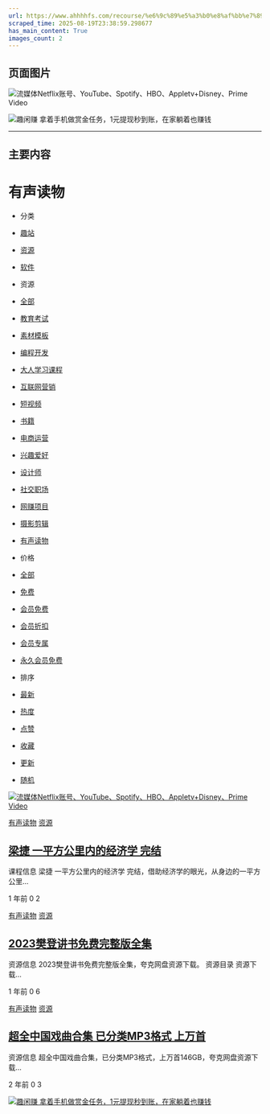 ```yaml
---
url: https://www.ahhhhfs.com/recourse/%e6%9c%89%e5%a3%b0%e8%af%bb%e7%89%a9/
scraped_time: 2025-08-19T23:38:59.298677
has_main_content: True
images_count: 2
---
```


## 页面图片

![流媒体Netflix账号、YouTube、Spotify、HBO、Appletv+Disney、Prime Video](https://www.ahhhhfs.com/wp-content/uploads/2023/07/ihezu-banner-1.webp)

![趣闲赚 拿着手机做赏金任务，1元提现秒到账，在家躺着也赚钱](https://www.ahhhhfs.com/wp-content/uploads/2023/01/1673195445-8474e77bd7514f4.webp)

---

## 主要内容

# 有声读物

* 分类
* [趣站](https://www.ahhhhfs.com/funny_site/)
* [资源](https://www.ahhhhfs.com/recourse/)
* [软件](https://www.ahhhhfs.com/software/)

* 资源
* [全部](https://www.ahhhhfs.com/recourse/)
* [教育考试](https://www.ahhhhfs.com/recourse/%e6%95%99%e8%82%b2%e8%80%83%e8%af%95/)
* [素材模板](https://www.ahhhhfs.com/recourse/material-template/)
* [编程开发](https://www.ahhhhfs.com/recourse/programming-development/)
* [大人学习课程](https://www.ahhhhfs.com/recourse/%e5%a4%a7%e4%ba%ba%e5%ad%a6%e4%b9%a0%e8%af%be%e7%a8%8b/)
* [互联网营销](https://www.ahhhhfs.com/recourse/internet-marketing/)
* [短视频](https://www.ahhhhfs.com/recourse/%e7%9f%ad%e8%a7%86%e9%a2%91/)
* [书籍](https://www.ahhhhfs.com/recourse/%e4%b9%a6%e7%b1%8d/)
* [电商运营](https://www.ahhhhfs.com/recourse/%e7%94%b5%e5%95%86%e8%bf%90%e8%90%a5/)
* [兴趣爱好](https://www.ahhhhfs.com/recourse/%e5%85%b4%e8%b6%a3%e7%88%b1%e5%a5%bd/)
* [设计师](https://www.ahhhhfs.com/recourse/%e8%ae%be%e8%ae%a1%e5%b8%88/)
* [社交职场](https://www.ahhhhfs.com/recourse/%e7%a4%be%e4%ba%a4%e8%81%8c%e5%9c%ba/)
* [网赚项目](https://www.ahhhhfs.com/recourse/online-earning-projects/)
* [摄影剪辑](https://www.ahhhhfs.com/recourse/%e6%91%84%e5%bd%b1%e5%89%aa%e8%be%91/)
* [有声读物](https://www.ahhhhfs.com/recourse/%e6%9c%89%e5%a3%b0%e8%af%bb%e7%89%a9/)

* 价格
* [全部](https://www.ahhhhfs.com/recourse/%e6%9c%89%e5%a3%b0%e8%af%bb%e7%89%a9/?price=all)
* [免费](https://www.ahhhhfs.com/recourse/%e6%9c%89%e5%a3%b0%e8%af%bb%e7%89%a9/?price=free)
* [会员免费](https://www.ahhhhfs.com/recourse/%e6%9c%89%e5%a3%b0%e8%af%bb%e7%89%a9/?price=vip_free)
* [会员折扣](https://www.ahhhhfs.com/recourse/%e6%9c%89%e5%a3%b0%e8%af%bb%e7%89%a9/?price=vip_rate)
* [会员专属](https://www.ahhhhfs.com/recourse/%e6%9c%89%e5%a3%b0%e8%af%bb%e7%89%a9/?price=vip_only)
* [永久会员免费](https://www.ahhhhfs.com/recourse/%e6%9c%89%e5%a3%b0%e8%af%bb%e7%89%a9/?price=boosvip_free)

* 排序
* [最新](https://www.ahhhhfs.com/recourse/%e6%9c%89%e5%a3%b0%e8%af%bb%e7%89%a9/?orderby=date)
* [热度](https://www.ahhhhfs.com/recourse/%e6%9c%89%e5%a3%b0%e8%af%bb%e7%89%a9/?orderby=views)
* [点赞](https://www.ahhhhfs.com/recourse/%e6%9c%89%e5%a3%b0%e8%af%bb%e7%89%a9/?orderby=likes)
* [收藏](https://www.ahhhhfs.com/recourse/%e6%9c%89%e5%a3%b0%e8%af%bb%e7%89%a9/?orderby=follow_num)
* [更新](https://www.ahhhhfs.com/recourse/%e6%9c%89%e5%a3%b0%e8%af%bb%e7%89%a9/?orderby=modified)
* [随机](https://www.ahhhhfs.com/recourse/%e6%9c%89%e5%a3%b0%e8%af%bb%e7%89%a9/?orderby=rand)

[![流媒体Netflix账号、YouTube、Spotify、HBO、Appletv+Disney、Prime Video](https://www.ahhhhfs.com/wp-content/uploads/2023/07/ihezu-banner-1.webp)](https://www.ihezu.cc/?sid=fSaqZq)

[有声读物](https://www.ahhhhfs.com/recourse/%e6%9c%89%e5%a3%b0%e8%af%bb%e7%89%a9/) [资源](https://www.ahhhhfs.com/recourse/)

## [梁捷 一平方公里内的经济学 完结](https://www.ahhhhfs.com/55972/ "梁捷 一平方公里内的经济学 完结")

课程信息 梁捷 一平方公里内的经济学 完结，借助经济学的眼光，从身边的一平方公里...

1 年前
0
2

[有声读物](https://www.ahhhhfs.com/recourse/%e6%9c%89%e5%a3%b0%e8%af%bb%e7%89%a9/) [资源](https://www.ahhhhfs.com/recourse/)

## [2023樊登讲书免费完整版全集](https://www.ahhhhfs.com/54508/ "2023樊登讲书免费完整版全集")

资源信息 2023樊登讲书免费完整版全集，夸克网盘资源下载。 资源目录 资源下载...

1 年前
0
6

[有声读物](https://www.ahhhhfs.com/recourse/%e6%9c%89%e5%a3%b0%e8%af%bb%e7%89%a9/) [资源](https://www.ahhhhfs.com/recourse/)

## [超全中国戏曲合集 已分类MP3格式 上万首](https://www.ahhhhfs.com/53088/ "超全中国戏曲合集 已分类MP3格式 上万首")

资源信息 超全中国戏曲合集，已分类MP3格式，上万首146GB，夸克网盘资源下载...

2 年前
0
3

[![趣闲赚 拿着手机做赏金任务，1元提现秒到账，在家躺着也赚钱](https://www.ahhhhfs.com/wp-content/uploads/2023/01/1673195445-8474e77bd7514f4.webp)](https://a.jnqywhcm1.cn/9827377)